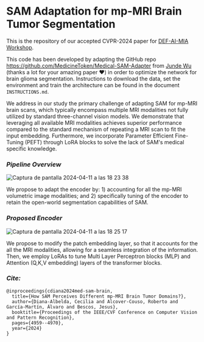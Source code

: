 # SAM Adaptation for mp-MRI Brain Tumor Segmentation

This is the repository of our accepted CVPR-2024 paper for [DEF-AI-MIA Workshop](https://ai-medical-image-analysis.github.io/4th/). 

This code has been developed by adapting the GitHub repo https://github.com/MedicineToken/Medical-SAM-Adapter from [Junde Wu](https://github.com/WuJunde) (thanks a lot for your amazing paper ❤️) in order to optimize the network for brain glioma segmentation. Instructions to download the data, set the environment and train the architecture can be found in the document `INSTRUCTIONS.md`.

We address in our study the primary challenge of adapting SAM for mp-MRI brain scans, which typically encompass multiple MRI modalities not fully utilized by standard three-channel vision models. We demonstrate that leveraging all available MRI modalities achieves superior performance compared to the standard mechanism of repeating a MRI scan to fit the input embedding. Furthermore, we incorporate Parameter Efficient Fine-Tuning (PEFT) through LoRA blocks to solve the lack of SAM's medical specific knowledge.

### *Pipeline Overview*

![Captura de pantalla 2024-04-11 a las 18 23 38](https://github.com/vpulab/med-sam-brain/assets/96308828/4b82d250-e471-4052-89e4-e428e2b49048)

We propose to adapt the encoder by: 1) accounting for all the mp-MRI volumetric image modalities; and 2) specifically tuning of the encoder to retain the open-world segmentation capabilities of SAM.


### *Proposed Encoder*

![Captura de pantalla 2024-04-11 a las 18 25 17](https://github.com/vpulab/med-sam-brain/assets/96308828/13217e7d-71ad-4398-8ff8-218aece39365)

We propose to modify the patch embedding layer, so that it accounts for the all the MRI modalities, allowing for a seamless integration of the information. Then, we employ LoRAs to tune Multi Layer Perceptron blocks (MLP) and Attention (Q,K,V embedding) layers of the 
transformer blocks.


### *Cite:*

```
@inproceedings{cdiana2024med-sam-brain,
  title={How SAM Perceives Different mp-MRI Brain Tumor Domains?},
  author={Diana-Albelda, Cecilia and Alcover-Couso, Roberto and García-Martín, Álvaro and Bescos, Jesus},
  booktitle={Proceedings of the IEEE/CVF Conference on Computer Vision and Pattern Recognition},
  pages={4959--4970},
  year={2024}
}
```
